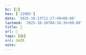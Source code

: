 ```yaml
---
bc: [𢧕]
hex: ['229D5']
date: '2025-10-13T11:27:49+08:00'
lastmod: '2025-10-26T08:16:39+08:00'
title: 󰚀
url: 󰚀
tags: [瞂]
src: GHZR
note:
---
```


